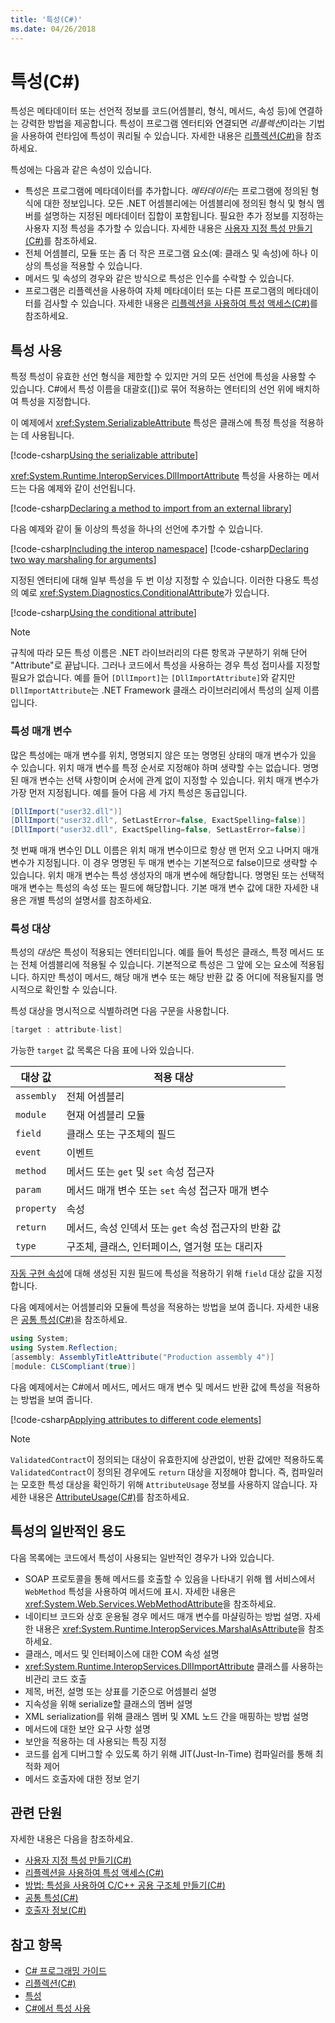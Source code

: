 ```yaml
---
title: '특성(C#)'
ms.date: 04/26/2018
---
```

# <a name="attributes-c"></a>특성(C#)

특성은 메타데이터 또는 선언적 정보를 코드(어셈블리, 형식, 메서드, 속성 등)에 연결하는 강력한 방법을 제공합니다. 특성이 프로그램 엔터티와 연결되면 *리플렉션*이라는 기법을 사용하여 런타임에 특성이 쿼리될 수 있습니다. 자세한 내용은 [리플렉션(C#)](../reflection.md)을 참조하세요.

특성에는 다음과 같은 속성이 있습니다.

- 특성은 프로그램에 메타데이터를 추가합니다. *메타데이터*는 프로그램에 정의된 형식에 대한 정보입니다. 모든 .NET 어셈블리에는 어셈블리에 정의된 형식 및 형식 멤버를 설명하는 지정된 메타데이터 집합이 포함됩니다. 필요한 추가 정보를 지정하는 사용자 지정 특성을 추가할 수 있습니다. 자세한 내용은 [사용자 지정 특성 만들기(C#)](creating-custom-attributes.md)를 참조하세요.
- 전체 어셈블리, 모듈 또는 좀 더 작은 프로그램 요소(예: 클래스 및 속성)에 하나 이상의 특성을 적용할 수 있습니다.
- 메서드 및 속성의 경우와 같은 방식으로 특성은 인수를 수락할 수 있습니다.
- 프로그램은 리플렉션을 사용하여 자체 메타데이터 또는 다른 프로그램의 메타데이터를 검사할 수 있습니다. 자세한 내용은 [리플렉션을 사용하여 특성 액세스(C#)](accessing-attributes-by-using-reflection.md)를 참조하세요.

## <a name="using-attributes"></a>특성 사용

특정 특성이 유효한 선언 형식을 제한할 수  있지만 거의 모든 선언에 특성을 사용할 수 있습니다. C#에서 특성 이름을 대괄호([])로 묶어 적용하는 엔터티의 선언 위에 배치하여 특성을 지정합니다.

이 예제에서 <xref:System.SerializableAttribute> 특성은 클래스에 특정 특성을 적용하는 데 사용됩니다.

[!code-csharp[Using the serializable attribute](../../../../../samples/snippets/csharp/attributes/AttributesOverview.cs#1)]

<xref:System.Runtime.InteropServices.DllImportAttribute> 특성을 사용하는 메서드는 다음 예제와 같이 선언됩니다.

[!code-csharp[Declaring a method to import from an external library](../../../../../samples/snippets/csharp/attributes/AttributesOverview.cs#2)]

다음 예제와 같이 둘 이상의 특성을 하나의 선언에 추가할 수 있습니다.

[!code-csharp[Including the interop namespace](../../../../../samples/snippets/csharp/attributes/AttributesOverview.cs#3)]
[!code-csharp[Declaring two way marshaling for arguments](../../../../../samples/snippets/csharp/attributes/AttributesOverview.cs#4)]

지정된 엔터티에 대해 일부 특성을 두 번 이상 지정할 수 있습니다. 이러한 다용도 특성의 예로 <xref:System.Diagnostics.ConditionalAttribute>가 있습니다.

[!code-csharp[Using the conditional attribute](../../../../../samples/snippets/csharp/attributes/AttributesOverview.cs#5)]

> [!NOTE]
> 규칙에 따라 모든 특성 이름은 .NET 라이브러리의 다른 항목과 구분하기 위해 단어 "Attribute"로 끝납니다. 그러나 코드에서 특성을 사용하는 경우 특성 접미사를 지정할 필요가 없습니다. 예를 들어 `[DllImport]`는 `[DllImportAttribute]`와 같지만 `DllImportAttribute`는 .NET Framework 클래스 라이브러리에서 특성의 실제 이름입니다.

### <a name="attribute-parameters"></a>특성 매개 변수

많은 특성에는 매개 변수를 위치, 명명되지 않은 또는 명명된 상태의 매개 변수가 있을 수 있습니다. 위치 매개 변수를 특정 순서로 지정해야 하며 생략할 수는 없습니다. 명명된 매개 변수는 선택 사항이며 순서에 관계 없이 지정할 수 있습니다. 위치 매개 변수가 가장 먼저 지정됩니다. 예를 들어 다음 세 가지 특성은 동급입니다.

```csharp
[DllImport("user32.dll")]
[DllImport("user32.dll", SetLastError=false, ExactSpelling=false)]
[DllImport("user32.dll", ExactSpelling=false, SetLastError=false)]
```

첫 번째 매개 변수인 DLL 이름은 위치 매개 변수이므로 항상 맨 먼저 오고 나머지 매개 변수가 지정됩니다. 이 경우 명명된 두 매개 변수는 기본적으로 false이므로 생략할 수 있습니다. 위치 매개 변수는 특성 생성자의 매개 변수에 해당합니다. 명명된 또는 선택적 매개 변수는 특성의 속성 또는 필드에 해당합니다. 기본 매개 변수 값에 대한 자세한 내용은 개별 특성의 설명서를 참조하세요.

### <a name="attribute-targets"></a>특성 대상

특성의 *대상*은 특성이 적용되는 엔터티입니다. 예를 들어 특성은 클래스, 특정 메서드 또는 전체 어셈블리에 적용될 수 있습니다. 기본적으로 특성은 그 앞에 오는 요소에 적용됩니다. 하지만 특성이 메서드, 해당 매개 변수 또는 해당 반환 값 중 어디에 적용될지를 명시적으로 확인할 수 있습니다.

특성 대상을 명시적으로 식별하려면 다음 구문을 사용합니다.

```csharp
[target : attribute-list]
```

가능한 `target` 값 목록은 다음 표에 나와 있습니다.

|대상 값|적용 대상|
|------------------|----------------|
|`assembly`|전체 어셈블리|
|`module`|현재 어셈블리 모듈|
|`field`|클래스 또는 구조체의 필드|
|`event`|이벤트|
|`method`|메서드 또는 `get` 및 `set` 속성 접근자|
|`param`|메서드 매개 변수 또는 `set` 속성 접근자 매개 변수|
|`property`|속성|
|`return`|메서드, 속성 인덱서 또는 `get` 속성 접근자의 반환 값|
|`type`|구조체, 클래스, 인터페이스, 열거형 또는 대리자|

[자동 구현 속성](../../../properties.md)에 대해 생성된 지원 필드에 특성을 적용하기 위해 `field` 대상 값을 지정합니다.

다음 예제에서는 어셈블리와 모듈에 특성을 적용하는 방법을 보여 줍니다. 자세한 내용은 [공통 특성(C#)](common-attributes.md)을 참조하세요.

```csharp
using System;
using System.Reflection;
[assembly: AssemblyTitleAttribute("Production assembly 4")]
[module: CLSCompliant(true)]
```

다음 예제에서는 C#에서 메서드, 메서드 매개 변수 및 메서드 반환 값에 특성을 적용하는 방법을 보여 줍니다.

[!code-csharp[Applying attributes to different code elements](../../../../../samples/snippets/csharp/attributes/AttributesOverview.cs#6)]

> [!NOTE]
> `ValidatedContract`이 정의되는 대상이 유효한지에 상관없이, 반환 값에만 적용하도록 `ValidatedContract`이 정의된 경우에도 `return` 대상을 지정해야 합니다. 즉, 컴파일러는 모호한 특성 대상을 확인하기 위해 `AttributeUsage` 정보를 사용하지 않습니다. 자세한 내용은 [AttributeUsage(C#)](attributeusage.md)를 참조하세요.

## <a name="common-uses-for-attributes"></a>특성의 일반적인 용도

다음 목록에는 코드에서 특성이 사용되는 일반적인 경우가 나와 있습니다.

- SOAP 프로토콜을 통해 메서드를 호출할 수 있음을 나타내기 위해 웹 서비스에서 `WebMethod` 특성을 사용하여 메서드에 표시. 자세한 내용은 <xref:System.Web.Services.WebMethodAttribute>을 참조하세요.
- 네이티브 코드와 상호 운용될 경우 메서드 매개 변수를 마샬링하는 방법 설명. 자세한 내용은 <xref:System.Runtime.InteropServices.MarshalAsAttribute>을 참조하세요.
- 클래스, 메서드 및 인터페이스에 대한 COM 속성 설명
- <xref:System.Runtime.InteropServices.DllImportAttribute> 클래스를 사용하는 비관리 코드 호출
- 제목, 버전, 설명 또는 상표를 기준으로 어셈블리 설명
- 지속성을 위해 serialize할 클래스의 멤버 설명
- XML serialization를 위해 클래스 멤버 및 XML 노드 간을 매핑하는 방법 설명
- 메서드에 대한 보안 요구 사항 설명
- 보안을 적용하는 데 사용되는 특징 지정
- 코드를 쉽게 디버그할 수 있도록 하기 위해 JIT(Just-In-Time) 컴파일러를 통해 최적화 제어
- 메서드 호출자에 대한 정보 얻기

## <a name="related-sections"></a>관련 단원

자세한 내용은 다음을 참조하세요.

- [사용자 지정 특성 만들기(C#)](creating-custom-attributes.md)  
- [리플렉션을 사용하여 특성 액세스(C#)](accessing-attributes-by-using-reflection.md)  
- [방법: 특성을 사용하여 C/C++ 공용 구조체 만들기(C#)](how-to-create-a-c-cpp-union-by-using-attributes.md)  
- [공통 특성(C#)](common-attributes.md)  
- [호출자 정보(C#)](../caller-information.md)  

## <a name="see-also"></a>참고 항목

- [C# 프로그래밍 가이드](../../index.md)
- [리플렉션(C#)](../reflection.md)
- [특성](../../../../standard/attributes/index.md)
- [C#에서 특성 사용](../../../tutorials/attributes.md)
